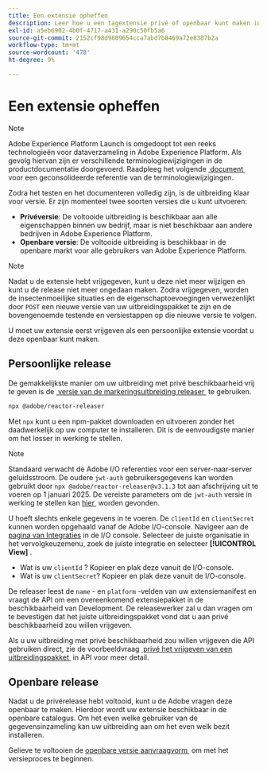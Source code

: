```yaml
---
title: Een extensie opheffen
description: Leer hoe u een tagextensie privé of openbaar kunt maken in Adobe Experience Platform.
exl-id: a5eb6902-4b0f-4717-a431-a290c50fb5a6
source-git-commit: 2152cf98d9809654cca7abd7b8469a72e8387b2a
workflow-type: tm+mt
source-wordcount: '478'
ht-degree: 9%

---
```


# Een extensie opheffen

>[!NOTE]
>
>Adobe Experience Platform Launch is omgedoopt tot een reeks technologieën voor dataverzameling in Adobe Experience Platform.  Als gevolg hiervan zijn er verschillende terminologiewijzigingen in de productdocumentatie doorgevoerd. Raadpleeg het volgende [&#x200B; document &#x200B;](../../term-updates.md) voor een geconsolideerde referentie van de terminologiewijzigingen.

Zodra het testen en het documenteren volledig zijn, is de uitbreiding klaar voor versie. Er zijn momenteel twee soorten versies die u kunt uitvoeren:

- **Privéversie**: De voltooide uitbreiding is beschikbaar aan alle eigenschappen binnen uw bedrijf, maar is niet beschikbaar aan andere bedrijven in Adobe Experience Platform.
- **Openbare versie**: De voltooide uitbreiding is beschikbaar in de openbare markt voor alle gebruikers van Adobe Experience Platform.

>[!NOTE]
>
>Nadat u de extensie hebt vrijgegeven, kunt u deze niet meer wijzigen en kunt u de release niet meer ongedaan maken.  Zodra vrijgegeven, worden de insectenmoeilijke situaties en de eigenschaptoevoegingen verwezenlijkt door `POST` een nieuwe versie van uw uitbreidingspakket te zijn en de bovengenoemde testende en versiestappen op die nieuwe versie te volgen.

U moet uw extensie eerst vrijgeven als een persoonlijke extensie voordat u deze openbaar kunt maken.

## Persoonlijke release

De gemakkelijkste manier om uw uitbreiding met privé beschikbaarheid vrij te geven is de [&#x200B; versie van de markeringsuitbreiding releaser &#x200B;](https://www.npmjs.com/package/@adobe/reactor-releaser) te gebruiken.

```bash
npx @adobe/reactor-releaser
```

Met `npx` kunt u een npm-pakket downloaden en uitvoeren zonder het daadwerkelijk op uw computer te installeren. Dit is de eenvoudigste manier om het losser in werking te stellen.

>[!NOTE]
> Standaard verwacht de Adobe I/O referenties voor een server-naar-server geluidsstroom. De oudere `jwt-auth` gebruikersgegevens
> kan worden gebruikt door `npx @adobe/reactor-releaser@v3.1.3` tot aan afschrijving uit te voeren op 1 januari 2025. De vereiste parameters
> om de `jwt-auth` versie in werking te stellen kan [&#x200B; hier &#x200B;](https://github.com/adobe/reactor-releaser/tree/9ea66aa2c683fe7da0cca50ff5c9b9372f183bb5) worden gevonden.

U hoeft slechts enkele gegevens in te voeren. De `clientId` en `clientSecret` kunnen worden opgehaald vanaf de Adobe I/O-console. Navigeer aan de [&#x200B; pagina van Integraties &#x200B;](https://console.adobe.io/integrations) in de I/O console. Selecteer de juiste organisatie in het vervolgkeuzemenu, zoek de juiste integratie en selecteer **[!UICONTROL View]** .

- Wat is uw `clientId` ? Kopieer en plak deze vanuit de I/O-console.
- Wat is uw `clientSecret`? Kopieer en plak deze vanuit de I/O-console.

De releaser leest de `name` - en `platform` -velden van uw extensiemanifest en vraagt de API om een overeenkomend extensiepakket in de beschikbaarheid van Development.
De releasewerker zal u dan vragen om te bevestigen dat het juiste uitbreidingspakket vond dat u aan privé beschikbaarheid zou willen vrijgeven.

Als u uw uitbreiding met privé beschikbaarheid zou willen vrijgeven die API gebruiken direct, zie de voorbeeldvraag [&#x200B; privé het vrijgeven van een uitbreidingspakket &#x200B;](../../api/endpoints/extension-packages.md/#private-release) in API voor meer detail.

## Openbare release

Nadat u de privérelease hebt voltooid, kunt u de Adobe vragen deze openbaar te maken.  Hierdoor wordt uw extensie beschikbaar in de openbare catalogus. Om het even welke gebruiker van de gegevensinzameling kan uw uitbreiding aan om het even welk bezit installeren.

Gelieve te voltooien de [&#x200B; openbare versie aanvraagvorm &#x200B;](https://www.feedbackprogram.adobe.com/c/r/DCExtensionReleaseRequest) om met het versieproces te beginnen.
